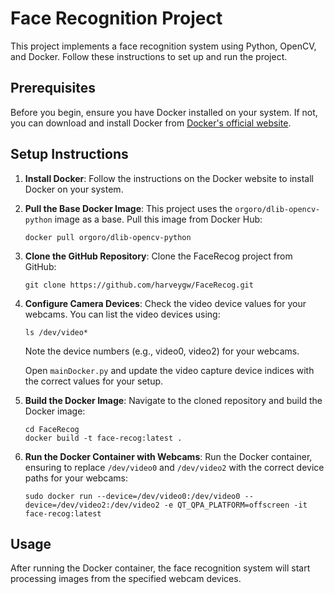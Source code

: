 
# Face Recognition Project

This project implements a face recognition system using Python, OpenCV, and Docker. Follow these instructions to set up and run the project.

## Prerequisites

Before you begin, ensure you have Docker installed on your system. If not, you can download and install Docker from [Docker's official website](https://www.docker.com/get-started).

## Setup Instructions

1. **Install Docker**: 
   Follow the instructions on the Docker website to install Docker on your system.

2. **Pull the Base Docker Image**:
   This project uses the `orgoro/dlib-opencv-python` image as a base. Pull this image from Docker Hub:
   ```
   docker pull orgoro/dlib-opencv-python
   ```

3. **Clone the GitHub Repository**:
   Clone the FaceRecog project from GitHub:
   ```
   git clone https://github.com/harveygw/FaceRecog.git
   ```

4. **Configure Camera Devices**:
   Check the video device values for your webcams. You can list the video devices using:
   ```
   ls /dev/video*
   ```
   Note the device numbers (e.g., video0, video2) for your webcams.

   Open `mainDocker.py` and update the video capture device indices with the correct values for your setup.

5. **Build the Docker Image**:
   Navigate to the cloned repository and build the Docker image:
   ```
   cd FaceRecog
   docker build -t face-recog:latest .
   ```

6. **Run the Docker Container with Webcams**:
   Run the Docker container, ensuring to replace `/dev/video0` and `/dev/video2` with the correct device paths for your webcams:
   ```
   sudo docker run --device=/dev/video0:/dev/video0 --device=/dev/video2:/dev/video2 -e QT_QPA_PLATFORM=offscreen -it face-recog:latest
   ```

## Usage

After running the Docker container, the face recognition system will start processing images from the specified webcam devices.

